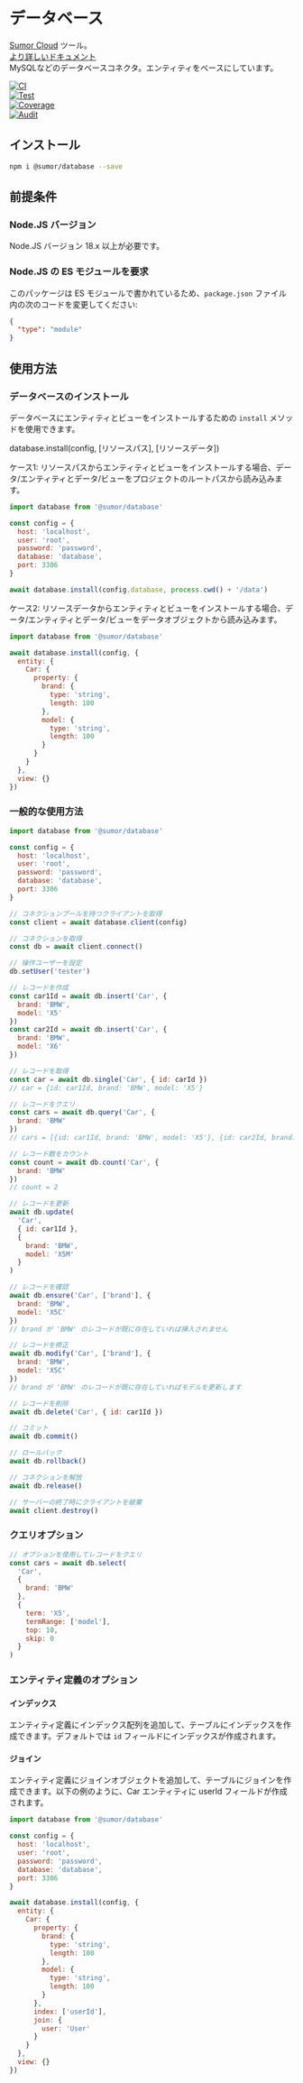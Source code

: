 # データベース

[Sumor Cloud](https://sumor.cloud) ツール。  
[より詳しいドキュメント](https://sumor.cloud/database)  
MySQLなどのデータベースコネクタ。エンティティをベースにしています。

[![CI](https://github.com/sumor-cloud/database/actions/workflows/ci.yml/badge.svg)](https://github.com/sumor-cloud/database/actions/workflows/ci.yml)  
[![Test](https://github.com/sumor-cloud/database/actions/workflows/ut.yml/badge.svg)](https://github.com/sumor-cloud/database/actions/workflows/ut.yml)  
[![Coverage](https://github.com/sumor-cloud/database/actions/workflows/coverage.yml/badge.svg)](https://github.com/sumor-cloud/database/actions/workflows/coverage.yml)  
[![Audit](https://github.com/sumor-cloud/database/actions/workflows/audit.yml/badge.svg)](https://github.com/sumor-cloud/database/actions/workflows/audit.yml)

## インストール

```bash
npm i @sumor/database --save
```

## 前提条件

### Node.JS バージョン

Node.JS バージョン 18.x 以上が必要です。

### Node.JS の ES モジュールを要求

このパッケージは ES モジュールで書かれているため、`package.json` ファイル内の次のコードを変更してください:

```json
{
  "type": "module"
}
```

## 使用方法

### データベースのインストール

データベースにエンティティとビューをインストールするための `install` メソッドを使用できます。

database.install(config, [リソースパス], [リソースデータ])

ケース1: リソースパスからエンティティとビューをインストールする場合、データ/エンティティとデータ/ビューをプロジェクトのルートパスから読み込みます。

```js
import database from '@sumor/database'

const config = {
  host: 'localhost',
  user: 'root',
  password: 'password',
  database: 'database',
  port: 3306
}

await database.install(config.database, process.cwd() + '/data')
```

ケース2: リソースデータからエンティティとビューをインストールする場合、データ/エンティティとデータ/ビューをデータオブジェクトから読み込みます。

```js
import database from '@sumor/database'

await database.install(config, {
  entity: {
    Car: {
      property: {
        brand: {
          type: 'string',
          length: 100
        },
        model: {
          type: 'string',
          length: 100
        }
      }
    }
  },
  view: {}
})
```

### 一般的な使用方法

```js
import database from '@sumor/database'

const config = {
  host: 'localhost',
  user: 'root',
  password: 'password',
  database: 'database',
  port: 3306
}

// コネクションプールを持つクライアントを取得
const client = await database.client(config)

// コネクションを取得
const db = await client.connect()

// 操作ユーザーを設定
db.setUser('tester')

// レコードを作成
const car1Id = await db.insert('Car', {
  brand: 'BMW',
  model: 'X5'
})
const car2Id = await db.insert('Car', {
  brand: 'BMW',
  model: 'X6'
})

// レコードを取得
const car = await db.single('Car', { id: carId })
// car = {id: car1Id, brand: 'BMW', model: 'X5'}

// レコードをクエリ
const cars = await db.query('Car', {
  brand: 'BMW'
})
// cars = [{id: car1Id, brand: 'BMW', model: 'X5'}, {id: car2Id, brand: 'BMW', model: 'X6'}]

// レコード数をカウント
const count = await db.count('Car', {
  brand: 'BMW'
})
// count = 2

// レコードを更新
await db.update(
  'Car',
  { id: car1Id },
  {
    brand: 'BMW',
    model: 'X5M'
  }
)

// レコードを確認
await db.ensure('Car', ['brand'], {
  brand: 'BMW',
  model: 'X5C'
})
// brand が 'BMW' のレコードが既に存在していれば挿入されません

// レコードを修正
await db.modify('Car', ['brand'], {
  brand: 'BMW',
  model: 'X5C'
})
// brand が 'BMW' のレコードが既に存在していればモデルを更新します

// レコードを削除
await db.delete('Car', { id: car1Id })

// コミット
await db.commit()

// ロールバック
await db.rollback()

// コネクションを解放
await db.release()

// サーバーの終了時にクライアントを破棄
await client.destroy()
```

### クエリオプション

```js
// オプションを使用してレコードをクエリ
const cars = await db.select(
  'Car',
  {
    brand: 'BMW'
  },
  {
    term: 'X5',
    termRange: ['model'],
    top: 10,
    skip: 0
  }
)
```

### エンティティ定義のオプション

#### インデックス

エンティティ定義にインデックス配列を追加して、テーブルにインデックスを作成できます。デフォルトでは `id` フィールドにインデックスが作成されます。

#### ジョイン

エンティティ定義にジョインオブジェクトを追加して、テーブルにジョインを作成できます。以下の例のように、Car エンティティに userId フィールドが作成されます。

```js
import database from '@sumor/database'

const config = {
  host: 'localhost',
  user: 'root',
  password: 'password',
  database: 'database',
  port: 3306
}

await database.install(config, {
  entity: {
    Car: {
      property: {
        brand: {
          type: 'string',
          length: 100
        },
        model: {
          type: 'string',
          length: 100
        }
      },
      index: ['userId'],
      join: {
        user: 'User'
      }
    }
  },
  view: {}
})
```
